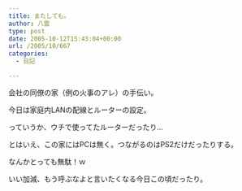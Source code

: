 ```yaml
---
title: またしても。
author: 八雲
type: post
date: 2005-10-12T15:43:04+00:00
url: /2005/10/667
categories:
  - 日記

---
```

会社の同僚の家（例の火事のアレ）の手伝い。
  
今日は家庭内LANの配線とルーターの設定。
  
っていうか、ウチで使ってたルーターだったり…
  
とはいえ、この家にはPCは無く。つながるのはPS2だけだったりする。
  
なんかとっても無駄！ｗ

いい加減、もう呼ぶなよと言いたくなる今日この頃だったり。